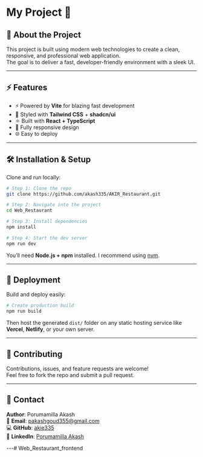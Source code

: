 # My Project 🚀

## 📖 About the Project

This project is built using modern web technologies to create a clean, responsive, and professional web application.  
The goal is to deliver a fast, developer-friendly environment with a sleek UI.

---

## ⚡ Features

- ⚡ Powered by **Vite** for blazing fast development  
- 🎨 Styled with **Tailwind CSS** + **shadcn/ui**  
- ⚛️ Built with **React + TypeScript**  
- 📱 Fully responsive design  
- 🌐 Easy to deploy  

---

## 🛠️ Installation & Setup

Clone and run locally:

```sh
# Step 1: Clone the repo
git clone https://github.com/akash335/AKIR_Restaurant.git

# Step 2: Navigate into the project
cd Web_Restaurant

# Step 3: Install dependencies
npm install

# Step 4: Start the dev server
npm run dev
```

You’ll need **Node.js + npm** installed. I recommend using [nvm](https://github.com/nvm-sh/nvm#installing-and-updating).

---

## 🚀 Deployment

Build and deploy easily:

```sh
# Create production build
npm run build
```

Then host the generated `dist/` folder on any static hosting service like **Vercel**, **Netlify**, or your own server.

---

## 🤝 Contributing

Contributions, issues, and feature requests are welcome!  
Feel free to fork the repo and submit a pull request.

---

## 📩 Contact

**Author**: Porumamilla Akash  
📧 **Email**: [pakashgoud355@gmail.com](mailto:pakashgoud355@gmail.com)  
💻 **GitHub**: [akie335](https://github.com/akash335/AKIR_Restaurant)  
🔗 **LinkedIn**: [Porumamilla Akash](https://www.linkedin.com/in/porumamilla-akash-06b3122aa/)  

---# Web_Restaurant_frontend
